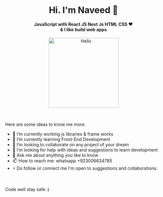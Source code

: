<h1 align="center">Hi. I'm Naveed 👋</h1>
                            
<h4 align="center"> JavaScript with React JS Next Js HTML CSS ❤️ <br> & I like build web apps</h4>

<p align="center"><a href="https://avipatilweb.ml/"><img src="https://sdk.bitmoji.com/render/panel/20054902-540794643_12-s5-v1.png?transparent=1&palette=1&scale=2" alt="Hello" width="225" height="225"/></a></p><br>

Here are some ideas to know me more. 

- 🔭 I’m currently working js libraries & frame works
- 🌱 I’m currently learning Front-End Development 
- 👯 I’m looking to collaborate on any project of your dream
- 🤔 I’m looking for help with ideas and suggestions to learn development 
- 💬 Ask me about anything you like to know 
- 📫 How to reach me: whatsapp +923006634785
- ⚡ Do follow or connect me I'm open to suggestions and collaborations. 

<br>

Code well stay safe :)
